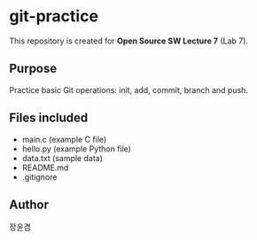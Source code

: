 # git-practice

This repository is created for **Open Source SW Lecture 7** (Lab 7).

## Purpose
Practice basic Git operations: init, add, commit, branch and push.

## Files included
- main.c        (example C file)
- hello.py      (example Python file)
- data.txt      (sample data)
- README.md
- .gitignore

## Author
장윤겸
